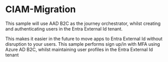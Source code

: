 # CIAM-Migration
This sample will use AAD B2C as the journey orchestrator, whilst creating and authenticating users in the Entra External Id tenant.

This makes it easier in the future to move apps to Entra External Id without disruption to your users. This sample performs sign up/in with MFA using Azure AD B2C, whilst maintaining user profiles in the Entra External Id tenant



